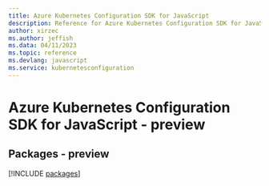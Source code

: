 ```yaml
---
title: Azure Kubernetes Configuration SDK for JavaScript
description: Reference for Azure Kubernetes Configuration SDK for JavaScript
author: xirzec
ms.author: jeffish
ms.data: 04/11/2023
ms.topic: reference
ms.devlang: javascript
ms.service: kubernetesconfiguration
---
```

# Azure Kubernetes Configuration SDK for JavaScript - preview
## Packages - preview
[!INCLUDE [packages](kubernetes-configuration-index.md)]